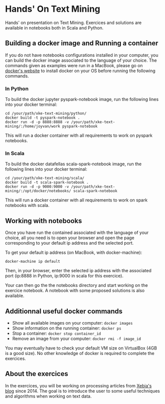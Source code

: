 # Hands' On Text Mining

Hands' on presentation on Text Mining. Exercices and solutions are available in notebooks both in Scala and Python.

## Building a docker image and Running a container

If you do not have notebooks configurations installed in your computer, you can build the docker image associated to the language of your choice. The commands given as examples were run in a MacBook, please go on [docker's website](https://docs.docker.com/installation/) to install docker on your OS before running the following commands.

### In Python

To build the docker jupyter pyspark-notebook image, run the following lines into your docker terminal:

```
cd /your/path/xke-text-mining/python/
docker build -t pyspark-notebook .
docker run -d -p 8888:8888 -v /your/path/xke-text-mining/:/home/joyvan/work pyspark-notebook
```

This will run a docker container with all requirements to work on pyspark notebooks.

### In Scala

To build the docker datafellas scala-spark-notebook image, run the following lines into your docker terminal:

```
cd /your/path/xke-text-mining/scala/
docker build -t scala-spark-notebook .
docker run -d -p 9000:9000 -v /your/path/xke-text-mining/:/opt/docker/notebooks/ scala-spark-notebook
```

This will run a docker container with all requirements to work on spark notebooks with scala.

## Working with notebooks

Once you have run the contained associated with the language of your choice, all you need is to open your browser and open the page corresponding to your default ip address and the selected port.

To get your default ip address (on MacBook, with docker-machine):

```
docker-machine ip default
```

Then, in your browser, enter the selected ip address with the associated port (ip:8888 in Python, ip:9000 in scala for this exercice).

Your can then go the the notebooks directory and start working on the exercice notebook. A notebook with some proposed solutions is also available.

## Additionnal useful docker commands

* Show all available images on your computer: `docker images`
* Show information on the running container: `docker ps`
* Stop a container: `docker stop container_id`
* Remove an image from your computer: `docker rmi -f image_id`

You may eventually have to check your default VM size on VirtualBox (4GB is a good size). No other knowledge of docker is required to complete the exercices.

## About the exercices

In the exercices, you will be working on processing articles from [Xebia's blog](https://docs.docker.com/installation/) since 2014. The goal is to introduce the user to some useful techniques and algorithms when working on text data.
